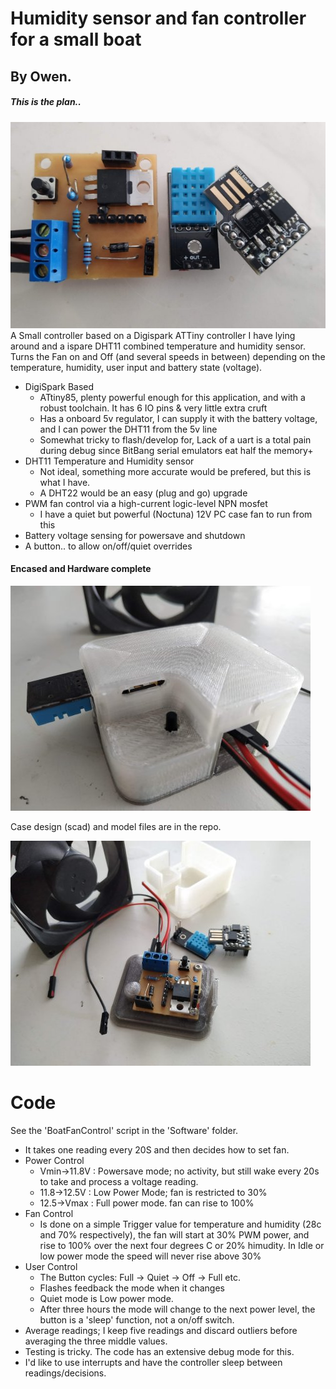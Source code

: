# Humidity sensor and fan controller for a small boat
## By Owen.
##### This is the plan..
![The Plan](./Docs/parts-s.jpg)
A Small controller based on a Digispark ATTiny controller I have lying around and a ispare DHT11 combined temperature and humidity sensor.
Turns the Fan on and Off (and several speeds in between) depending on the temperature, humidity, user input and battery state (voltage).

* DigiSpark Based
  * ATtiny85, plenty powerful enough for this application, and with a robust toolchain. It has 6 IO pins & very little extra cruft
  * Has a onboard 5v regulator, I can supply it with the battery voltage, and I can power the DHT11 from the 5v line
  * Somewhat tricky to flash/develop for, Lack of a uart is a total pain during debug since BitBang serial emulators eat half the memory+
* DHT11 Temperature and Humidity sensor
  * Not ideal, something more accurate would be prefered, but this is what I have.
  * A DHT22 would be an easy (plug and go) upgrade
* PWM fan control via a high-current logic-level NPN mosfet
  * I have a quiet but powerful (Noctuna) 12V PC case fan to run from this
* Battery voltage sensing for powersave and shutdown
* A button.. to allow on/off/quiet overrides

#### Encased and Hardware complete
![Ready To Fit](./Docs/encased-s.jpg)

Case design (scad) and model files are in the repo.

![Proud](./Docs/complete-s.jpg)

# Code
See the 'BoatFanControl' script in the 'Software' folder.

* It takes one reading every 20S and then decides how to set fan.
* Power Control
  * Vmin->11.8V : Powersave mode; no activity, but still wake every 20s to take and process a voltage reading. 
  * 11.8->12.5V : Low Power Mode; fan is restricted to 30%
  * 12.5->Vmax  : Full power mode. fan can rise to 100%
* Fan Control
  * Is done on a simple Trigger value for temperature and humidity (28c and 70% respectively), the fan will start at 30% PWM power, and rise to 100% over the next four degrees C or 20% himudity. In Idle or low power mode the speed will never rise above 30%
* User Control
  * The Button cycles: Full -> Quiet -> Off -> Full etc.
  * Flashes feedback the mode when it changes
  * Quiet mode is Low power mode.
  * After three hours the mode will change to the next power level, the button is a 'sleep' function, not a on/off switch.
* Average readings; I keep five readings and discard outliers before averaging the three middle values.
* Testing is tricky. The code has an extensive debug mode for this.
* I'd like to use interrupts and have the controller sleep between readings/decisions.

